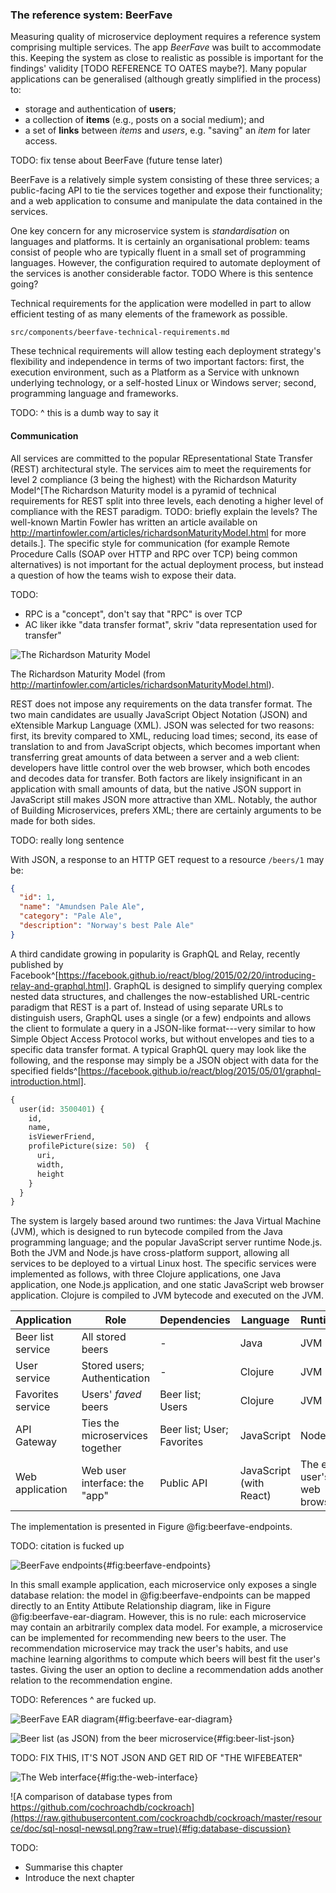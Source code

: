 ### The reference system: BeerFave

Measuring quality of microservice deployment requires a reference system comprising multiple services. The app _BeerFave_ was built to accommodate this. Keeping the system as close to realistic as possible is important for the findings' validity [TODO REFERENCE TO OATES maybe?]. Many popular applications can be generalised (although greatly simplified in the process) to:

- storage and authentication of __users__;
- a collection of __items__ (e.g., posts on a social medium); and
- a set of __links__ between _items_ and _users_, e.g. "saving" an _item_ for later access.

TODO: fix tense about BeerFave (future tense later)

BeerFave is a relatively simple system consisting of these three services; a public-facing API to tie the services together and expose their functionality; and a web application to consume and manipulate the data contained in the services.

One key concern for any microservice system is _standardisation_ on languages and platforms. It is certainly an organisational problem: teams consist of people who are typically fluent in a small set of programming languages. However, the configuration required to automate deployment of the services is another considerable factor.
TODO Where is this sentence going?

Technical requirements for the application were modelled in part to allow efficient testing of as many elements of the framework as possible.

```include
src/components/beerfave-technical-requirements.md
```

These technical requirements will allow testing each deployment strategy's flexibility and independence in terms of two important factors: first, the execution environment, such as a Platform as a Service with unknown underlying technology, or a self-hosted Linux or Windows server; second, programming language and frameworks.

TODO: ^ this is a dumb way to say it

#### Communication

All services are committed to the popular REpresentational State Transfer (REST) architectural style. The services aim to meet the requirements for level 2 compliance (3 being the highest) with the Richardson Maturity Model^[The Richardson Maturity model is a pyramid of technical requirements for REST split into three levels, each denoting a higher level of compliance with the REST paradigm. TODO: briefly explain the levels? The well-known Martin Fowler has written an article available on http://martinfowler.com/articles/richardsonMaturityModel.html for more details.]. The specific style for communication (for example Remote Procedure Calls (SOAP over HTTP and RPC over TCP) being common alternatives) is not important for the actual deployment process, but instead a question of how the teams wish to expose their data.

TODO:

- RPC is a "concept", don't say that "RPC" is over TCP
- AC liker ikke "data transfer format", skriv "data representation used for transfer"

![The Richardson Maturity Model](http://martinfowler.com/articles/images/richardsonMaturityModel/overview.png)

The Richardson Maturity Model (from http://martinfowler.com/articles/richardsonMaturityModel.html).

REST does not impose any requirements on the data transfer format. The two main candidates are usually JavaScript Object Notation (JSON) and eXtensible Markup Language (XML). JSON was selected for two reasons: first, its brevity compared to XML, reducing load times; second, its ease of translation to and from JavaScript objects, which becomes important when transferring great amounts of data between a server and a web client: developers have little control over the web browser, which both encodes and decodes data for transfer. Both factors are likely insignificant in an application with small amounts of data, but the native JSON support in JavaScript still makes JSON more attractive than XML. Notably, the author of Building Microservices, prefers XML; there are certainly arguments to be made for both sides.

TODO: really long sentence

With JSON, a response to an HTTP GET request to a resource `/beers/1` may be:

```json
{
  "id": 1,
  "name": "Amundsen Pale Ale",
  "category": "Pale Ale",
  "description": "Norway's best Pale Ale"
}
```

A third candidate growing in popularity is GraphQL and Relay, recently published by Facebook^[https://facebook.github.io/react/blog/2015/02/20/introducing-relay-and-graphql.html]. GraphQL is designed to simplify querying complex nested data structures, and challenges the now-established URL-centric paradigm that REST is a part of. Instead of using separate URLs to distinguish users, GraphQL uses a single (or a few) endpoints and allows the client to formulate a query in a JSON-like format---very similar to how Simple Object Access Protocol works, but without envelopes and ties to a specific data transfer format. A typical GraphQL query may look like the following, and the response may simply be a JSON object with data for the specified fields^[https://facebook.github.io/react/blog/2015/05/01/graphql-introduction.html].

```graphql
{
  user(id: 3500401) {
    id,
    name,
    isViewerFriend,
    profilePicture(size: 50)  {
      uri,
      width,
      height
    }
  }
}
```

The system is largely based around two runtimes: the Java Virtual Machine (JVM), which is designed to run bytecode compiled from the Java programming language; and the popular JavaScript server runtime Node.js. Both the JVM and Node.js have cross-platform support, allowing all services to be deployed to a virtual Linux host. The specific services were implemented as follows, with three Clojure applications, one Java application, one Node.js application, and one static JavaScript web browser application. Clojure is compiled to JVM bytecode and executed on the JVM.

| Application | Role | Dependencies | Language | Runtime
| ------------ | -------------------------------- | --------------------- | ---------- | ---------
| Beer list service | All stored beers | - | Java | JVM
| User service | Stored users; Authentication | - | Clojure | JVM
| Favorites service | Users' _faved_ beers | Beer list; Users | Clojure | JVM
| API Gateway | Ties the microservices together | Beer list; User; Favorites | JavaScript | Node.js
| Web application | Web user interface: the "app" | Public API | JavaScript (with React) | The end user's web browser

The implementation is presented in Figure @fig:beerfave-endpoints.

TODO: citation is fucked up

![BeerFave endpoints](http://img.ctrlv.in/img/16/05/09/572fd4f854fb2.png){#fig:beerfave-endpoints}

In this small example application, each microservice only exposes a single database relation: the model in @fig:beerfave-endpoints can be mapped directly to an Entity Attibute Relationship diagram, like in Figure @fig:beerfave-ear-diagram. However, this is no rule: each microservice may contain an arbitrarily complex data model. For example, a microservice can be implemented for recommending new beers to the user. The recommendation microservice may track the user's habits, and use machine learning algorithms to compute which beers will best fit the user's tastes. Giving the user an option to decline a recommendation adds another relation to the recommendation engine.

TODO: References ^ are fucked up.

![BeerFave EAR diagram](http://img.ctrlv.in/img/16/05/09/572fcdd81caca.png){#fig:beerfave-ear-diagram}

![Beer list (as JSON) from the beer microservice](http://img.ctrlv.in/img/16/04/16/5712757db9f02.png){#fig:beer-list-json}

TODO: FIX THIS, IT'S NOT JSON AND GET RID OF "THE WIFEBEATER"

![The Web interface](http://img.ctrlv.in/img/16/04/16/5712755b3f165.png){#fig:the-web-interface}

![A comparison of database types from https://github.com/cochroachdb/cockroach](https://raw.githubusercontent.com/cockroachdb/cockroach/master/resource/doc/sql-nosql-newsql.png?raw=true){#fig:database-discussion}

TODO:

- Summarise this chapter
- Introduce the next chapter
